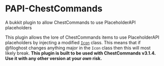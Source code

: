# PAPI-ChestCommands
A bukkit plugin to allow ChestCommands to use PlaceholderAPI placeholders

This plugin allows the lore of ChestCommands items to use PlaceholderAPI placeholders by injecting a modified [`Icon`](https://github.com/filoghost/ChestCommands/blob/master/ChestCommands/src/com/gmail/filoghost/chestcommands/api/Icon.java) class. This means that if @filoghost changes anything major in the `Icon` class then this will most likely break. **This plugin is built to be used with ChestCommands v3.1.4. Use it with any other version at your *own* risk.**
